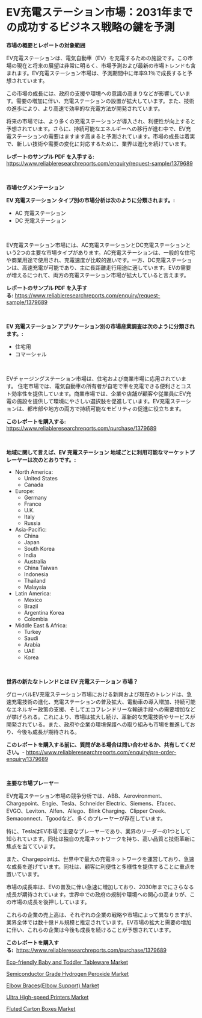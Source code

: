 <p><h1>EV充電ステーション市場：2031年までの成功するビジネス戦略の鍵を予測</h1></p><p><strong>市場の概要とレポートの対象範囲</strong></p>
<p><p>EV充電ステーションは、電気自動車（EV）を充電するための施設です。この市場の現在と将来の展望は非常に明るく、市場予測および最新の市場トレンドも含まれます。EV充電ステーション市場は、予測期間中に年率9.1％で成長すると予想されています。</p><p>この市場の成長には、政府の支援や環境への意識の高まりなどが影響しています。需要の増加に伴い、充電ステーションの設置が拡大しています。また、技術の進歩により、より高速で効率的な充電方法が開発されています。</p><p>将来の市場では、より多くの充電ステーションが導入され、利便性が向上すると予想されています。さらに、持続可能なエネルギーへの移行が進む中で、EV充電ステーションの需要はますます高まると予測されています。市場の成長は着実で、新しい技術や需要の変化に対応するために、業界は進化を続けています。</p></p>
<p><strong>レポートのサンプル PDF を入手する:</strong> <a href="https://www.reliableresearchreports.com/enquiry/request-sample/1379689">https://www.reliableresearchreports.com/enquiry/request-sample/1379689</a></p>
<p>&nbsp;</p>
<p><strong>市場セグメンテーション</strong></p>
<p><strong>EV 充電ステーション タイプ別の市場分析は次のように分類されます。:</strong></p>
<p><ul><li>AC 充電ステーション</li><li>DC 充電ステーション</li></ul></p>
<p>&nbsp;</p>
<p><p>EV充電ステーション市場には、AC充電ステーションとDC充電ステーションという2つの主要な市場タイプがあります。AC充電ステーションは、一般的な住宅や商業用途で使用され、充電速度が比較的遅いです。一方、DC充電ステーションは、高速充電が可能であり、主に長距離走行用途に適しています。EVの需要が増えるにつれて、両方の充電ステーション市場が拡大していると言えます。</p></p>
<p><strong>レポートのサンプル PDF を入手する:</strong>&nbsp;<a href="https://www.reliableresearchreports.com/enquiry/request-sample/1379689">https://www.reliableresearchreports.com/enquiry/request-sample/1379689</a></p>
<p>&nbsp;</p>
<p><strong> EV 充電ステーション アプリケーション別の市場産業調査は次のように分類されます。:</strong></p>
<p><ul><li>住宅用</li><li>コマーシャル</li></ul></p>
<p>&nbsp;</p>
<p><p>EVチャージングステーション市場は、住宅および商業市場に応用されています。 住宅市場では、電気自動車の所有者が自宅で車を充電できる便利さとコスト効率性を提供しています。商業市場では、企業や店舗が顧客や従業員にEV充電の施設を提供して環境にやさしい選択肢を促進しています。EV充電ステーションは、都市部や地方の両方で持続可能なモビリティの促進に役立ちます。</p></p>
<p><strong>このレポートを購入する:</strong>&nbsp; <a href="https://www.reliableresearchreports.com/purchase/1379689">https://www.reliableresearchreports.com/purchase/1379689</a></p>
<p>&nbsp;</p>
<p><strong>地域に関して言えば、EV 充電ステーション 地域ごとに利用可能なマーケットプレーヤーは次のとおりです。:</strong></p>
<p><ul>
    <li>
        North America:
        <ul>
            <li>United States</li>
            <li>Canada</li>
        </ul>
    </li>
    <li>
        Europe:
        <ul>
            <li>Germany</li>
            <li>France</li>
            <li>U.K.</li>
            <li>Italy</li>
            <li>Russia</li>
        </ul>
    </li>
    <li>
        Asia-Pacific:
        <ul>
            <li>China</li>
            <li>Japan</li>
            <li>South Korea</li>
            <li>India</li>
            <li>Australia</li>
            <li>China Taiwan</li>
            <li>Indonesia</li>
            <li>Thailand</li>
            <li>Malaysia</li>
        </ul>
    </li>
    <li>
        Latin America:
        <ul>
            <li>Mexico</li>
            <li>Brazil</li>
            <li>Argentina Korea</li>
            <li>Colombia</li>
        </ul>
    </li>
    <li>
        Middle East & Africa:
        <ul>
            <li>Turkey</li>
            <li>Saudi</li>
            <li>Arabia</li>
            <li>UAE</li>
            <li>Korea</li>
        </ul>
    </li>
    </ul></p>
<p>&nbsp;</p>
<p><strong>世界の新たなトレンドとは EV 充電ステーション 市場？</strong></p>
<p><p>グローバルEV充電ステーション市場における新興および現在のトレンドは、急速充電技術の進化、充電ステーションの普及拡大、電動車の導入増加、持続可能なエネルギー政策の支援、そしてエコフレンドリーな輸送手段への需要増加などが挙げられる。これにより、市場は拡大し続け、革新的な充電技術やサービスが開発されている。また、政府や企業の環境保護への取り組みも市場を推進しており、今後も成長が期待される。</p></p>
<p><strong>このレポートを購入する前に、質問がある場合は問い合わせるか、共有してください。</strong>- <a href="https://www.reliableresearchreports.com/enquiry/pre-order-enquiry/1379689">https://www.reliableresearchreports.com/enquiry/pre-order-enquiry/1379689</a></p>
<p>&nbsp;</p>
<p><strong>主要な市場プレーヤー</strong></p>
<p><p>EV充電ステーション市場の競争分析では、ABB、Aerovironment、Chargepoint、Engie、Tesla、Schneider Electric、Siemens、Efacec、EVGO、Leviton、Alfen、Allego、Blink Charging、Clipper Creek、Semaconnect、Tgoodなど、多くのプレーヤーが存在しています。</p><p>特に、TeslaはEV市場で主要なプレーヤーであり、業界のリーダーの1つとして知られています。同社は独自の充電ネットワークを持ち、高い品質と技術革新に焦点を当てています。</p><p>また、Chargepointは、世界中で最大の充電ネットワークを運営しており、急速な成長を遂げています。同社は、顧客に利便性と多様性を提供することに重点を置いています。</p><p>市場の成長率は、EVの普及に伴い急速に増加しており、2030年までにさらなる成長が期待されています。世界中での政府の規制や環境への関心の高まりが、この市場の成長を後押ししています。</p><p>これらの企業の売上高は、それぞれの企業の戦略や市場によって異なりますが、業界全体では数十億ドル規模と推定されています。EV市場の拡大と需要の増加に伴い、これらの企業は今後も成長を続けることが予想されています。</p></p>
<p><strong>このレポートを購入する:</strong>&nbsp;&nbsp;<a href="https://www.reliableresearchreports.com/purchase/1379689">https://www.reliableresearchreports.com/purchase/1379689</a></p>
<p><p><a href="https://shimmer-gardenia-37a.notion.site/Eco-friendly-Baby-and-Toddler-Tableware-Market-Growth-Market-Trends-COVID-19-Impact-and-Forecasts-e879de55f3ad4adead8a2f8c530c5c88">Eco-friendly Baby and Toddler Tableware Market</a></p><p><a href="https://unruly-ladybug-44b.notion.site/Semiconductor-Grade-Hydrogen-Peroxide-Market-Dynamics-2024-2031-Also-about-Its-Market-Trends-Proje-8e89fdc4b888416784fb0aa034325fbd">Semiconductor Grade Hydrogen Peroxide Market</a></p><p><a href="https://view.publitas.com/reportprime-1/global-elbow-braces-elbow-support-market-size-and-market-trends-insights-and-projections-from-2024-to-2031/">Elbow Braces(Elbow Support) Market</a></p><p><a href="https://view.publitas.com/reportprime-1/ultra-high-speed-printers-market-size-growth-and-forecast-from-2024-2031/">Ultra High-speed Printers Market</a></p><p><a href="https://github.com/Sarissaschmalingtr6fz2739/Market-Research-Report-List-1/blob/main/fluted-carton-boxes-market.md">Fluted Carton Boxes Market</a></p></p>